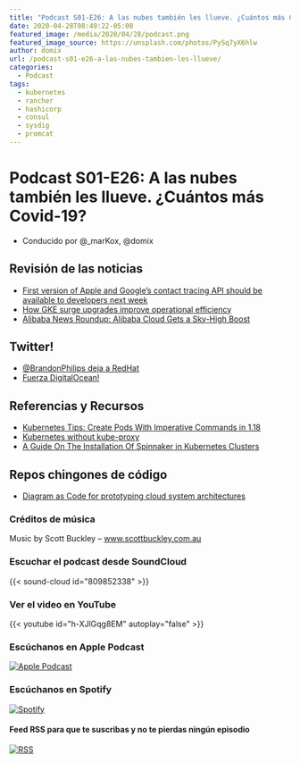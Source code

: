 ```yaml
---
title: "Podcast S01-E26: A las nubes también les llueve. ¿Cuántos más Covid-19?"
date: 2020-04-28T08:49:22-05:00
featured_image: /media/2020/04/28/podcast.png
featured_image_source: https://unsplash.com/photos/PySq7yX6hlw
author: domix
url: /podcast-s01-e26-a-las-nubes-tambien-les-llueve/
categories:
  - Podcast
tags:
  - kubernetes
  - rancher
  - hashicorp
  - consul
  - sysdig
  - promcat
---
```


# Podcast S01-E26: A las nubes también les llueve. ¿Cuántos más Covid-19?

- Conducido por @_marKox, @domix

## Revisión de las noticias

- [First version of Apple and Google’s contact tracing API should be available to developers next week](https://techcrunch.com/2020/04/23/first-version-of-apple-and-googles-contact-tracing-api-should-be-available-to-developers-next-week/)
- [How GKE surge upgrades improve operational efficiency](https://cloud.google.com/blog/products/containers-kubernetes/introducing-surge-upgrades-for-anthos-gke)
- [Alibaba News Roundup: Alibaba Cloud Gets a Sky-High Boost](https://www.alizila.com/alibaba-news-roundup-alibaba-cloud-gets-a-sky-high-boost/)

## Twitter!

- [@BrandonPhilips deja a RedHat](https://twitter.com/brandonphilips/status/1253374921884893184)
- [Fuerza DigitalOcean!](https://twitter.com/nixcraft/status/1253369283356160000)

## Referencias y Recursos

- [Kubernetes Tips: Create Pods With Imperative Commands in 1.18](https://medium.com/better-programming/kubernetes-tips-create-pods-with-imperative-commands-in-1-18-62ea6e1ceb32)
- [Kubernetes without kube-proxy](https://medium.com/@venkatnsrinivasan/kubernetes-without-kube-proxy-1c5d25786e18)
- [A Guide On The Installation Of Spinnaker in Kubernetes Clusters](https://www.magalix.com/blog/a-guide-on-the-installation-of-spinnaker-in-your-production-kubernetes-cluster)

## Repos chingones de código

- [Diagram as Code for prototyping cloud system architectures](https://github.com/mingrammer/diagrams)

### Créditos de música

Music by Scott Buckley – www.scottbuckley.com.au

### Escuchar el podcast desde SoundCloud

{{< sound-cloud id="809852338" >}}


### Ver el video en YouTube

{{< youtube id="h-XJlGqg8EM" autoplay="false" >}}

### Escúchanos en Apple Podcast

[![Apple Podcast](/US_UK_Apple_Podcasts_Listen_Badge_RGB.svg)](https://podcasts.apple.com/mx/podcast/cloud-native-mx/id1470528646)

### Escúchanos en Spotify

[![Spotify](/spotify-podcast-badge-blk-grn-330x80.png)](https://open.spotify.com/show/4PQyVjzcDQuELxi3aNO86e)


#### Feed RSS para que te suscribas y no te pierdas ningún episodio

[![RSS](/RSS_Feed_Icon.jpg)](http://feeds.soundcloud.com/users/soundcloud:users:393589416/sounds.rss)
